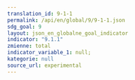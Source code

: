 ```yaml
---
translation_id: 9-1-1
permalink: /api/en/global/9/9-1-1.json
sdg_goal: 9
layout: json_en_globalne_goal_indicator
indicator: "9.1.1"
zmienne: total
indicator_variable_1: null;
kategorie: null
source_url: experimental
---
```

